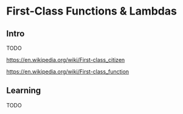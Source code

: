 # First-Class Functions & Lambdas

## Intro

TODO

https://en.wikipedia.org/wiki/First-class_citizen

https://en.wikipedia.org/wiki/First-class_function

## Learning

TODO 

